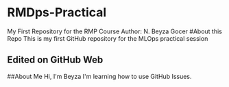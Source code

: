 # RMDps-Practical
My First Repository for the RMP Course
Author: N. Beyza Gocer
#About this Repo
This is my first GitHub repository for the MLOps practical session
## Edited on GitHub Web
##About Me
Hi, I'm Beyza
I'm learning how to use GitHub Issues.